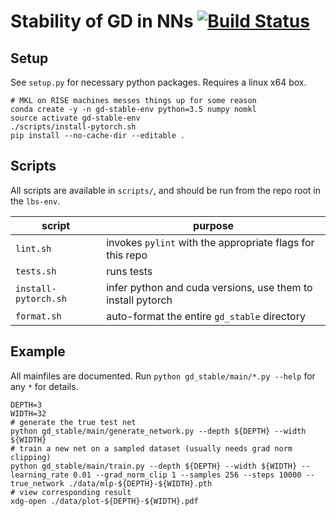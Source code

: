 # Stability of GD in NNs [![Build Status](https://travis-ci.com/vlad17/gd-stable.svg?token=xAqzxKFpxN3pG4om3z4n&branch=master)](https://travis-ci.com/vlad17/gd-stable)

## Setup

See `setup.py` for necessary python packages. Requires a linux x64 box.

```
# MKL on RISE machines messes things up for some reason
conda create -y -n gd-stable-env python=3.5 numpy nomkl
source activate gd-stable-env
./scripts/install-pytorch.sh
pip install --no-cache-dir --editable .
```

## Scripts

All scripts are available in `scripts/`, and should be run from the repo root in the `lbs-env`.

| script | purpose |
| ------ | ------- |
| `lint.sh` | invokes `pylint` with the appropriate flags for this repo |
| `tests.sh` | runs tests |
| `install-pytorch.sh` | infer python and cuda versions, use them to install pytorch |
| `format.sh` | auto-format the entire `gd_stable` directory |

## Example

All mainfiles are documented. Run `python gd_stable/main/*.py --help` for any `*` for details.

```
DEPTH=3
WIDTH=32
# generate the true test net
python gd_stable/main/generate_network.py --depth ${DEPTH} --width ${WIDTH}
# train a new net on a sampled dataset (usually needs grad norm clipping)
python gd_stable/main/train.py --depth ${DEPTH} --width ${WIDTH} --learning_rate 0.01 --grad_norm_clip 1 --samples 256 --steps 10000 --true_network ./data/mlp-${DEPTH}-${WIDTH}.pth
# view corresponding result
xdg-open ./data/plot-${DEPTH}-${WIDTH}.pdf
```
